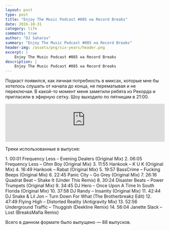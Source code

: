 ```yaml
---
layout: post
type: post
title: "Enjoy The Music Podcast #085 на Record Breaks"
date: 2016-10-31
category: life
comments: true
author: "DJ Saharov"
summary: "Enjoy The Music Podcast #085 на Record Breaks"
header-img: /assets/png/six-years/header.png
excerpt: |
    Enjoy The Music Podcast #085 на Record Breaks
description: |
    Enjoy The Music Podcast #085 на Record Breaks
---
```


<p>
<span class="firstcharacter">П</span>одкаст появился, как личная потребность в миксах, которые мне бы хотелось слушать от начала до конца, не перематывая и не переключая. В какой-то момент меня заметили ребята из Рекорда и пригласили в эфирную сетку. Шоу выходило по пятницам в 21:00.
</p>

<iframe width="100%" height="120" src="https://player-widget.mixcloud.com/widget/iframe/?hide_cover=1&feed=%2Fdjsaharovofficial%2Fenjoy-the-music-podcast-085%2F" frameborder="0" allow="encrypted-media; fullscreen; autoplay; idle-detection; speaker-selection; web-share;" ></iframe>

<p>Треки использованные в выпуске:</p>
1. 00:01 Frequency Less – Evening Dealers (Original Mix)
2. 06:05 Frequency Less – Ohm Boy (Original Mix)
3. 11:55 Hankook – K U K (Original Mix)
4. 16:49 Hankook – Rabat (Original Mix)
5. 19:57 BassCrime – Fucking Beeps (Original Mix)
6. 22:45 Panic City – Go Grey (Original Mix)
7. 26:16 Quadrat Beat – Shake It (Under This Remix)
8. 30:24 Disaster Beats – Power Trumpets (Original Mix)
9. 34:45 DJ Hero – Once Upon A Time In South Florida (Original Mix)
10. 37:58 DJ Randy – Insanity (Original Mix)
11. 42:44 DJ Snake & Lil Jon – Turn Down For What (The Brotherbreakz Edit)
12. 47:49 Flying High – Distorted Reality (Antigravity Mix)
13. 52:56 Underground Traffic – Thuggish (Deekline Remix)
14. 56:04 Janette Slack – Lost (BreaksMafia Remix)

<p>Всего в данном формате было выпущено &mdash; 88 выпусков.</p>